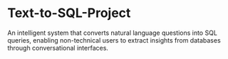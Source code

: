 # Text-to-SQL-Project
An intelligent system that converts natural language questions into SQL queries, enabling non-technical users to extract insights from databases through conversational interfaces.
